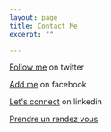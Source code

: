 ```yaml
---
layout: page
title: Contact Me
excerpt: ""

---
```


[Follow me](https://twitter.com/amonmoce) on twitter <br>

[Add me](https://www.facebook.com/amonmoce) on facebook <br>

[Let's connect](https://www.linkedin.com/in/amonbazongo/) on linkedin
<br>

[Prendre un rendez vous](https://calendly.com/amonmoce/30min) 
